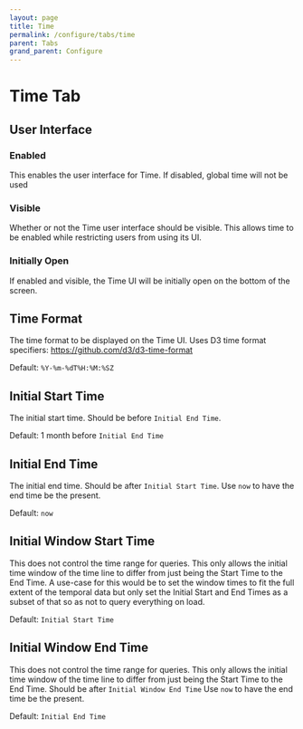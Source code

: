 ```yaml
---
layout: page
title: Time
permalink: /configure/tabs/time
parent: Tabs
grand_parent: Configure
---
```


# Time Tab

## User Interface

### Enabled

This enables the user interface for Time. If disabled, global time will not be used

### Visible

Whether or not the Time user interface should be visible. This allows time to be enabled while restricting users from using its UI.

### Initially Open

If enabled and visible, the Time UI will be initially open on the bottom of the screen.

## Time Format

The time format to be displayed on the Time UI. Uses D3 time format specifiers: https://github.com/d3/d3-time-format

Default: `%Y-%m-%dT%H:%M:%SZ`

## Initial Start Time

The initial start time. Should be before `Initial End Time`.

Default: 1 month before `Initial End Time`

## Initial End Time

The initial end time. Should be after `Initial Start Time`. Use `now` to have the end time be the present.

Default: `now`

## Initial Window Start Time

This does not control the time range for queries. This only allows the initial time window of the time line to differ from just being the Start Time to the End Time. A use-case for this would be to set the window times to fit the full extent of the temporal data but only set the Initial Start and End Times as a subset of that so as not to query everything on load.

Default: `Initial Start Time`

## Initial Window End Time

This does not control the time range for queries. This only allows the initial time window of the time line to differ from just being the Start Time to the End Time. Should be after `Initial Window End Time` Use `now` to have the end time be the present.

Default: `Initial End Time`
